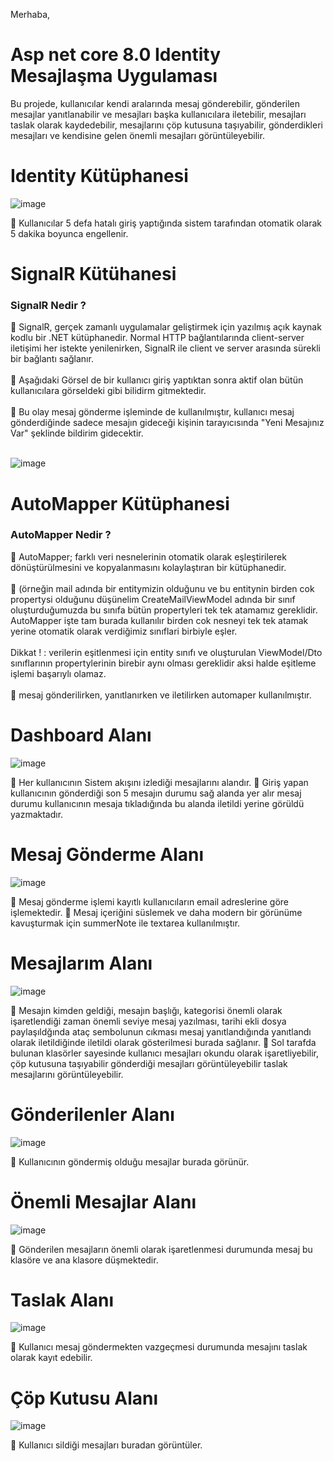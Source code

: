 Merhaba,

<h1>Asp net core 8.0 Identity Mesajlaşma Uygulaması</h1>

Bu projede, kullanıcılar kendi aralarında mesaj gönderebilir, gönderilen mesajlar yanıtlanabilir ve mesajları başka kullanıcılara iletebilir,
mesajları taslak olarak kaydedebilir, mesajlarını çöp kutusuna taşıyabilir, gönderdikleri mesajları ve kendisine gelen önemli mesajları görüntüleyebilir.

<h1>Identity Kütüphanesi</h1>

![image](https://github.com/Sinantosun/AspnetCoreMessageIdentity/assets/145317724/4f2899c9-7d66-404c-b44c-f30b3cfde419)

📌 Kullanıcılar 5 defa hatalı giriş yaptığında sistem tarafından otomatik olarak 5 dakika boyunca engellenir.

<h1>SignalR Kütühanesi</h1>
<h3>SignalR Nedir ?</h3>
📌 SignalR, gerçek zamanlı uygulamalar geliştirmek için yazılmış açık kaynak kodlu bir .NET kütüphanedir. Normal HTTP bağlantılarında client-server iletişimi her istekte yenilenirken, SignalR ile client ve server arasında sürekli bir bağlantı sağlanır.<br><br>
📌 Aşağıdaki Görsel de bir kullanıcı giriş yaptıktan sonra aktif olan bütün kullanıcılara görseldeki gibi bilidirm gitmektedir.<br><br>
📌 Bu olay mesaj gönderme işleminde de kullanılmıştır, kullanıcı mesaj gönderdiğinde sadece mesajın gideceği kişinin tarayıcısında "Yeni Mesajınız Var" şeklinde bildirim gidecektir.<br><br>

![image](https://github.com/Sinantosun/AspnetCoreMessageIdentity/assets/145317724/8a306cd0-6b21-4959-978c-6d8dadcc3f95)

<h1>AutoMapper Kütüphanesi</h1>
<h3>AutoMapper Nedir ?</h3>

📌 AutoMapper; farklı veri nesnelerinin otomatik olarak eşleştirilerek dönüştürülmesini ve kopyalanmasını kolaylaştıran bir kütüphanedir. <br><br>
    📌 (örneğin mail adında bir entitymizin olduğunu ve bu entitynin birden cok propertysi olduğunu düşünelim CreateMailViewModel adında bir sınıf oluşturduğumuzda bu sınıfa bütün propertyleri tek tek atamamız gereklidir. AutoMapper işte tam burada kullanılır
        birden cok nesneyi tek tek atamak yerine otomatik olarak verdiğimiz sınıflari birbiyle eşler.<br><br>
        Dikkat ! : verilerin eşitlenmesi için entity sınıfı ve oluşturulan ViewModel/Dto sınıflarının propertylerinin birebir aynı olması gereklidir aksi halde eşitleme işlemi başarıylı olamaz.<br><br>
📌 mesaj gönderilirken, yanıtlanırken ve iletilirken automaper kullanılmıştır.

<h1>Dashboard Alanı</h1>

![image](https://github.com/Sinantosun/AspnetCoreMessageIdentity/assets/145317724/7f6b27a2-7d46-4f28-a4a0-5b7d695428f2)

📌 Her kullanıcının Sistem akışını izlediği mesajlarını alandır.
📌 Giriş yapan kullanıcının gönderdiği son 5 mesajın durumu sağ alanda yer alır mesaj durumu kullanıcının mesaja tıkladığında bu alanda iletildi yerine görüldü yazmaktadır.

<h1>Mesaj Gönderme Alanı </h1>

![image](https://github.com/Sinantosun/AspnetCoreMessageIdentity/assets/145317724/29933925-29b5-4eec-9c1c-7bcd654de9b7)

📌 Mesaj gönderme işlemi kayıtlı kullanıcıların email adreslerine göre işlemektedir.
📌 Mesaj içeriğini süslemek ve daha modern bir görünüme kavuşturmak için summerNote ile textarea kullanılmıştır.

<h1>Mesajlarım Alanı</h1>

![image](https://github.com/Sinantosun/AspnetCoreMessageIdentity/assets/145317724/89641432-90de-47af-afb8-741cfcc3c452)

📌 Mesajın kimden geldiği, mesajın başlığı, kategorisi önemli olarak işaretlendiği zaman önemli seviye mesaj yazılması, tarihi ekli dosya paylaşıldğında ataç sembolunun cıkması mesaj yanıtlandığında yanıtlandı olarak iletildiğinde iletildi olarak gösterilmesi burada sağlanır.
📌 Sol tarafda bulunan klasörler sayesinde kullanıcı mesajları okundu olarak işaretliyebilir, çöp kutusuna taşıyabilir gönderdiği mesajları görüntüleyebilir taslak mesajlarını görüntüleyebilir.

<h1>Gönderilenler Alanı</h1>

![image](https://github.com/Sinantosun/AspnetCoreMessageIdentity/assets/145317724/701de735-407e-4553-aa56-20b5eded2693)

📌 Kullanıcının göndermiş olduğu mesajlar burada görünür.

<h1>Önemli Mesajlar Alanı </h1>

![image](https://github.com/Sinantosun/AspnetCoreMessageIdentity/assets/145317724/49314e2d-766d-486a-b7dc-66050967ce58)

📌 Gönderilen mesajların önemli olarak işaretlenmesi durumunda mesaj bu klasöre ve ana klasore düşmektedir.

<h1>Taslak Alanı </h1>

![image](https://github.com/Sinantosun/AspnetCoreMessageIdentity/assets/145317724/e75a7a61-9378-4fc9-a5c7-813d8e43138c)

📌 Kullanıcı mesaj göndermekten vazgeçmesi durumunda mesajını taslak olarak kayıt edebilir.

<h1>Çöp Kutusu Alanı</h1>

![image](https://github.com/Sinantosun/AspnetCoreMessageIdentity/assets/145317724/df5bad34-a5d0-489e-8c28-5a2b2b58ce5c)

📌 Kullanıcı sildiği mesajları buradan görüntüler.









